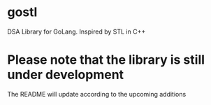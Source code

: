# gostl

DSA Library for GoLang. Inspired by STL in C++

# Please note that the library is still under development

The README will update according to the upcoming additions
